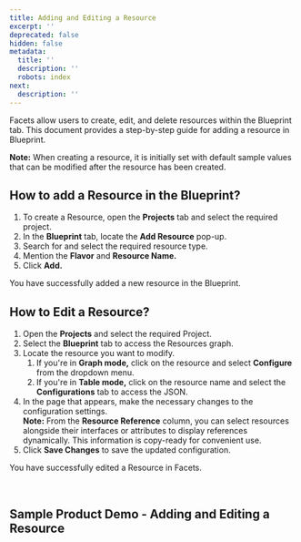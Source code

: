 ```yaml
---
title: Adding and Editing a Resource
excerpt: ''
deprecated: false
hidden: false
metadata:
  title: ''
  description: ''
  robots: index
next:
  description: ''
---
```

Facets allow users to create, edit, and delete resources within the Blueprint tab. This document provides a step-by-step guide for adding a resource in Blueprint.

**Note:** When creating a resource, it is initially set with default sample values that can be modified after the resource has been created.

## How to add a Resource in the Blueprint?

1. To create a Resource, open the **Projects** tab and select the required project.
2. In the **Blueprint** tab, locate the **Add Resource** pop-up.
3. Search for and select the required resource type.
4. Mention the **Flavor** and **Resource Name.** 
5. Click **Add.**

You have successfully added a new resource in the Blueprint.

## How to Edit a Resource?

1. Open the **Projects** and select the required Project.
2. Select the **Blueprint** tab to access the Resources graph.
3. Locate the resource you want to modify.
   1. If you're in **Graph mode,** click on the resource and select **Configure** from the dropdown menu.
   2. If you're in **Table mode,** click on the resource name and select the **Configurations** tab to access the JSON.
4. In the page that appears, make the necessary changes to the configuration settings.\
   **Note:** From the **Resource Reference** column, you can select resources alongside their interfaces or attributes to display references dynamically. This information is copy-ready for convenient use.
5. Click **Save Changes** to save the updated configuration.

You have successfully edited a Resource in Facets.

<br />

## Sample Product Demo - Adding and Editing a Resource

<Embed url="http://app.storylane.io/share/3jwm9jm3izfj" title="Adding and Editing Resource" image="https://app-pages.storylane.io/company/company_8c4ce947-95e7-4f47-ab9c-89edf23fd0e3/project/project_2247852d-419e-4a89-8eb5-5263f9a7420c/preview.gif" provider="app.storylane.io" href="http://app.storylane.io/share/3jwm9jm3izfj" typeOfEmbed="jsfiddle" html="%3Ciframe%20class%3D%22embedly-embed%22%20src%3D%22%2F%2Fcdn.embedly.com%2Fwidgets%2Fmedia.html%3Fsrc%3Dhttps%253A%252F%252Fapp.storylane.io%252Fdemo%252F3jwm9jm3izfj%26display_name%3DStorylane%26url%3Dhttp%253A%252F%252Fapp.storylane.io%252Fshare%252F3jwm9jm3izfj%26image%3Dhttps%253A%252F%252Fapp-pages.storylane.io%252Fcompany%252Fcompany_8c4ce947-95e7-4f47-ab9c-89edf23fd0e3%252Fproject%252Fproject_2247852d-419e-4a89-8eb5-5263f9a7420c%252Fpreview.gif%26type%3Dtext%252Fhtml%26schema%3Dstorylane%22%20width%3D%22750%22%20height%3D%22431%22%20scrolling%3D%22no%22%20title%3D%22Storylane%20embed%22%20frameborder%3D%220%22%20allow%3D%22autoplay%3B%20fullscreen%3B%20encrypted-media%3B%20picture-in-picture%3B%22%20allowfullscreen%3D%22true%22%3E%3C%2Fiframe%3E" />

